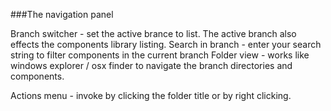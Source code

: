 ###The navigation panel

Branch switcher - set the active brance to list.
The active branch also effects the components library listing.
Search in branch - enter your search string to filter components in the current branch
Folder view - works like windows explorer / osx finder to navigate the branch directories and components.

Actions menu - invoke by clicking the folder title or by right clicking.
